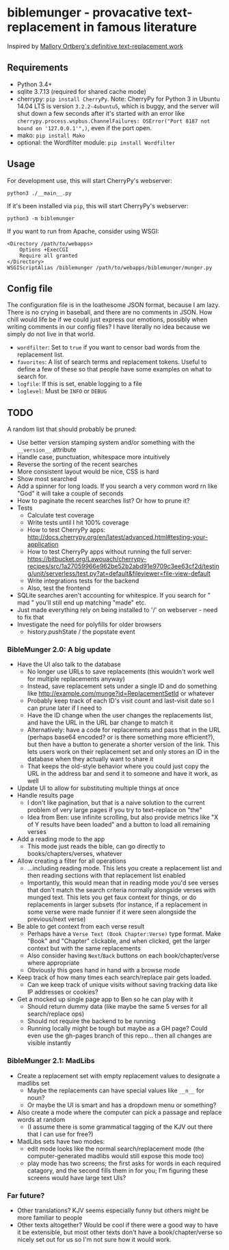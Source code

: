 # biblemunger - provacative text-replacement in famous literature

Inspired by [Mallory Ortberg's definitive text-replacement work](http://the-toast.net/series/bible-verses/)

## Requirements

- Python 3.4+
- sqlite 3.7.13 (required for shared cache mode)
- cherrypy: `pip install CherryPy`. Note: CherryPy for Python 3 in Ubuntu 14.04 LTS is version `3.2.2-4ubuntu5`, which is buggy, and the server will shut down a few seconds after it's started with an error like `cherrypy.process.wspbus.ChannelFailures: OSError("Port 8187 not bound on '127.0.0.1'",)`, even if the port open.
- mako: `pip install Mako`
- optional: the Wordfilter module: `pip install Wordfilter`

## Usage

For development use, this will start CherryPy's webserver:

    python3 ./__main__.py

If it's been installed via `pip`, this will start CherryPy's webserver:

    python3 -m biblemunger

If you want to run from Apache, consider using WSGI:

    <Directory /path/to/webapps>
        Options +ExecCGI 
        Require all granted
    </Directory>
    WSGIScriptAlias /biblemunger /path/to/webapps/biblemunger/munger.py

## Config file

The configuration file is in the loathesome JSON format, because I am lazy. There is no crying in baseball, and there are no comments in JSON. How chill would life be if we could just express our emotions, possibly when writing comments in our config files? I have literally no idea because we simply do not live in that world.

- `wordfilter`: Set to `true` if you want to censor bad words from the replacement list.
- `favorites`: A list of search terms and replacement tokens. Useful to define a few of these so that people have some examples on what to search for.
- `logfile`: If this is set, enable logging to a file
- `loglevel`: Must be `INFO` or `DEBUG`

## TODO

A random list that should probably be pruned:

- Use better version stamping system and/or something with the `__version__` attribute
- Handle case, punctuation, whitespace more intuitively
- Reverse the sorting of the recent searches
- More consistent layout would be nice, CSS is hard
- Show most searched
- Add a spinner for long loads. If you search a very common word rn like "God" it will take a couple of seconds
- How to paginate the recent searches list? Or how to prune it?
- Tests
    - Calculate test coverage
    - Write tests until I hit 100% coverage
    - How to test CherryPy apps: http://docs.cherrypy.org/en/latest/advanced.html#testing-your-application
    - How to test CherryPy apps without running the full server: https://bitbucket.org/Lawouach/cherrypy-recipes/src/1a27059966e962be52b2abd91e9709c3ee63cf2d/testing/unit/serverless/test.py?at=default&fileviewer=file-view-default
    - Write integrations tests for the backend
    - Also, test the frontend
- SQLite searches aren't accounting for whitespice. If you search for " mad " you'll still end up matching "made" etc.
- Just made everything rely on being installed to '/' on webserver - need to fix that
- Investigate the need for polyfills for older browsers
    - history.pushState / the popstate event

### BibleMunger 2.0: A big update

- Have the UI also talk to the database
    - No longer use URLs to save replacements (this wouldn't work well for multiple replacements anyway)
    - Instead, save replacement sets under a single ID and do something like http://example.com/munge?id=ReplacementSetId or whatever
    - Probably keep track of each ID's visit count and last-visit date so I can prune later if I need to
    - Have the ID change when the user changes the replacements list, and have the URL in the URL bar change to match it
    - Alternatively: have a code for replacements and pass that in the URL (perhaps base64 encoded? or is there something more efficient?), but then have a button to generate a shorter version of the link. This lets users work on their replacement set and only stores an ID in the database when they actually want to share it
    - That keeps the old-style behavior where you could just copy the URL in the address bar and send it to someone and have it work, as well
- Update UI to allow for substituting multiple things at once
- Handle results page
    - I don't like pagination, but that is a naive solution to the current problem of very large pages if you try to text-replace on "the"
    - Idea from Ben: use infinite scrolling, but also provide metrics like "X of Y results have been loaded" and a button to load all remaining verses
- Add a reading mode to the app
    - This mode just reads the bible, can go directly to books/chapters/verses, whatever
- Allow creating a filter for all operations
    - ...including reading mode. This lets you create a replacement list and then reading sections with that replacement list enabled
    - Importantly, this would mean that in reading mode you'd see verses that don't match the search criteria normally alongside verses with munged text. This lets you get faux context for things, or do replacements in larger subsets (for instance, if a replacement in some verse were made funnier if it were seen alongside the previous/next verse)
- Be able to get context from each verse result
    - Perhaps have a `Verse Text (Book Chapter:Verse)` type format. Make "Book" and "Chapter" clickable, and when clicked, get the larger context but with the same replacements
    - Also consider having `Next`/`Back` buttons on each book/chapter/verse where appropriate
    - Obviously this goes hand in hand with a browse mode
- Keep track of how many times each search/replace pair gets loaded.
    - Can we keep track of unique visits without saving tracking data like IP addresses or cookies?
- Get a mocked up single page app to Ben so he can play with it
    - Should return dummy data (like maybe the same 5 verses for all search/replace ops)
    - Should not require the backend to be running
    - Running locally might be tough but maybe as a GH page? Could even use the gh-pages branch of this repo... then all changes are visible instantly

### BibleMunger 2.1: MadLibs

- Create a replacement set with empty replacement values to designate a madlibs set
    - Maybe the replacements can have special values like `__n__` for noun?
    - Or maybe the UI is smart and has a dropdown menu or something?
- Also create a mode where the computer can pick a passage and replace words at random
    - (I assume there is some grammatical tagging of the KJV out there that I can use for free?)
- MadLibs sets have two modes:
    - edit mode looks like the normal search/replacement mode (the computer-generated madlibs would still expose this mode too)
    - play mode has two screens; the first asks for words in each required catagory, and the second fills them in for you; I'm figuring these screens would have large text UIs?

### Far future?

- Other translations? KJV seems especially funny but others might be more familiar to people
- Other texts altogether? Would be cool if there were a good way to have it be extensible, but most other texts don't have a book/chapter/verse so nicely set out for us so I'm not sure how it would work.
